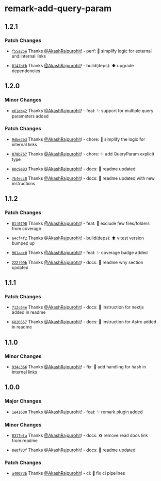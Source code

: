# remark-add-query-param

## 1.2.1

### Patch Changes

- [`f55a25e`](https://github.com/AkashRajpurohit/remark-add-query-param/commit/f55a25eaf814c0025896c857977d7a1970c8c0eb) Thanks [@AkashRajpurohit](https://github.com/AkashRajpurohit)! - perf: :rocket: simplify logic for external and internal links

- [`0141bfb`](https://github.com/AkashRajpurohit/remark-add-query-param/commit/0141bfbcf88a01bf2d4a652fc6de40ec2c7cf92b) Thanks [@AkashRajpurohit](https://github.com/AkashRajpurohit)! - build(deps): :arrow_up: upgrade dependencies

## 1.2.0

### Minor Changes

- [`e61eb42`](https://github.com/AkashRajpurohit/remark-add-query-param/commit/e61eb423a8e1a88e1e4d3ab6e6474d4c51d51537) Thanks [@AkashRajpurohit](https://github.com/AkashRajpurohit)! - feat: :sparkles: support for multiple query parameters added

### Patch Changes

- [`9dbe3b3`](https://github.com/AkashRajpurohit/remark-add-query-param/commit/9dbe3b3f79f987e02ec93990f197926561c68b06) Thanks [@AkashRajpurohit](https://github.com/AkashRajpurohit)! - chore: :truck: simplify the logic for internal links

- [`878b767`](https://github.com/AkashRajpurohit/remark-add-query-param/commit/878b767a4c0769ee17d194717fcc7d57c3b8eab7) Thanks [@AkashRajpurohit](https://github.com/AkashRajpurohit)! - chore: :sparkles: add QueryParam explicit type

- [`80c9e83`](https://github.com/AkashRajpurohit/remark-add-query-param/commit/80c9e83688aaa37c62f52524bb6c7c30a5abe856) Thanks [@AkashRajpurohit](https://github.com/AkashRajpurohit)! - docs: :memo: readme updated

- [`7b4ecc8`](https://github.com/AkashRajpurohit/remark-add-query-param/commit/7b4ecc89309b81008486e49b945000c65532014e) Thanks [@AkashRajpurohit](https://github.com/AkashRajpurohit)! - docs: :memo: readme updated with new instructions

## 1.1.2

### Patch Changes

- [`01f0798`](https://github.com/AkashRajpurohit/remark-add-query-param/commit/01f0798911433cdd9a43670082d896bdbaf4980b) Thanks [@AkashRajpurohit](https://github.com/AkashRajpurohit)! - feat: :wrench: exclude few files/folders from coverage

- [`a4cf4f2`](https://github.com/AkashRajpurohit/remark-add-query-param/commit/a4cf4f2bdf0e66fa6c1f0c35aeb9560bb5f11dc9) Thanks [@AkashRajpurohit](https://github.com/AkashRajpurohit)! - build(deps): :arrow_up: vitest version bumped up

- [`961aac8`](https://github.com/AkashRajpurohit/remark-add-query-param/commit/961aac8843b548d7f61f027760fc59961c177078) Thanks [@AkashRajpurohit](https://github.com/AkashRajpurohit)! - feat: :sparkles: coverage badge added

- [`222f99b`](https://github.com/AkashRajpurohit/remark-add-query-param/commit/222f99bd86ca6d6e0d2462f237a4b1c56e94123c) Thanks [@AkashRajpurohit](https://github.com/AkashRajpurohit)! - docs: :memo: readme why section updated

## 1.1.1

### Patch Changes

- [`712c64e`](https://github.com/AkashRajpurohit/remark-add-query-param/commit/712c64e6f7c70a7a711380898d4a336d5335cd8f) Thanks [@AkashRajpurohit](https://github.com/AkashRajpurohit)! - docs: :memo: instruction for nextjs added in readme

- [`6826557`](https://github.com/AkashRajpurohit/remark-add-query-param/commit/6826557edc0b0738df903684136193545be57f86) Thanks [@AkashRajpurohit](https://github.com/AkashRajpurohit)! - docs: :memo: instruction for Astro added in readme

## 1.1.0

### Minor Changes

- [`934c366`](https://github.com/AkashRajpurohit/remark-add-query-param/commit/934c366bf4aad13ebd11b9fb6bb36f1833120fe6) Thanks [@AkashRajpurohit](https://github.com/AkashRajpurohit)! - fix: :bug: add handling for hash in internal links

## 1.0.0

### Major Changes

- [`1e41680`](https://github.com/AkashRajpurohit/remark-add-query-param/commit/1e4168019aeb498df65fed9608fe5879976bb05c) Thanks [@AkashRajpurohit](https://github.com/AkashRajpurohit)! - feat: :sparkles: remark plugin added

### Minor Changes

- [`0317efa`](https://github.com/AkashRajpurohit/remark-add-query-param/commit/0317efa739c7b5eb1e131cfe53fe4294e0a753b7) Thanks [@AkashRajpurohit](https://github.com/AkashRajpurohit)! - docs: :recycle: remove read docs link from readme

- [`8e8f83f`](https://github.com/AkashRajpurohit/remark-add-query-param/commit/8e8f83f20f0831609af5bb0b8c5e758d3cac4583) Thanks [@AkashRajpurohit](https://github.com/AkashRajpurohit)! - docs: :memo: readme updated

### Patch Changes

- [`a40073b`](https://github.com/AkashRajpurohit/remark-add-query-param/commit/a40073bf9158f5b03e07b46e089b48ce9ac99b19) Thanks [@AkashRajpurohit](https://github.com/AkashRajpurohit)! - ci: :wrench: fix ci pipelines
